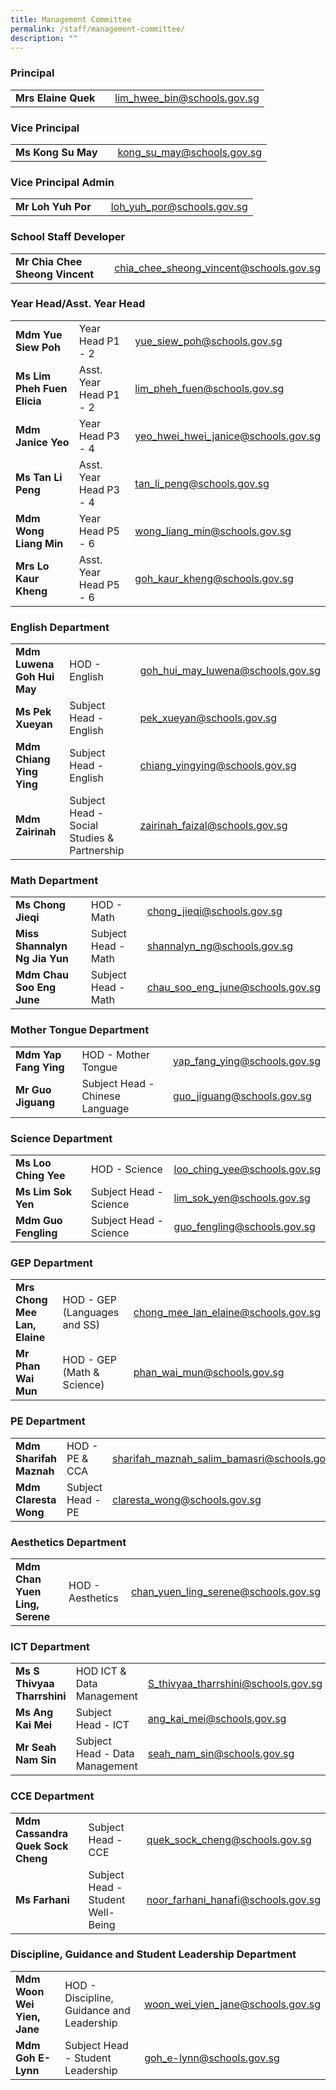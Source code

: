 ```yaml
---
title: Management Committee
permalink: /staff/management-committee/
description: ""
---
```

### Principal 

|  |  |  |
| -------- | -------- | -------- |
| **Mrs Elaine Quek** |    | <a href="lim_hwee_bin@schools.gov.sg">lim_hwee_bin@schools.gov.sg</a>     |

### Vice Principal 

|  |  |  |
| -------- | -------- | -------- |
| **Ms Kong Su May** |   | <a href="kong_su_may@schools.gov.sg">kong_su_may@schools.gov.sg</a>     |

### Vice Principal Admin

|  |  |  |
| -------- | -------- | -------- |
| **Mr Loh Yuh Por** |    | <a href="loh_yuh_por@schools.gov.sg">loh_yuh_por@schools.gov.sg</a>     |

### School Staff Developer

|  |  |  |
| -------- | -------- | -------- |
| **Mr Chia Chee Sheong Vincent** |    | <a href="chia_chee_sheong_vincent@schools.gov.sg">chia_chee_sheong_vincent@schools.gov.sg</a>     |



### Year Head/Asst. Year Head

| |  |  | 
| -------- | -------- | -------- |
| **Mdm Yue Siew Poh** | Year Head P1 - 2   | <a href="yue_siew_poh@schools.gov.sg">yue_siew_poh@schools.gov.sg</a>     |
| **Ms Lim Pheh Fuen Elicia** | Asst. Year Head P1 - 2   | <a href="lim_pheh_fuen@schools.gov.sg">lim_pheh_fuen@schools.gov.sg</a>     |
| **Mdm Janice Yeo** | Year Head P3 - 4   | <a href="yeo_hwei_hwei_janice@schools.gov.sg">yeo_hwei_hwei_janice@schools.gov.sg</a>     |
| **Ms Tan Li Peng** | Asst. Year Head P3 - 4    | <a href="tan_li_peng@schools.gov.sg">tan_li_peng@schools.gov.sg</a>     |
| **Mdm Wong Liang Min** | Year Head P5 - 6   | <a href="wong_liang_min@schools.gov.sg">wong_liang_min@schools.gov.sg</a>     |
| **Mrs Lo Kaur Kheng** | Asst. Year Head P5 - 6    | <a href="goh_kaur_kheng@schools.gov.s">goh_kaur_kheng@schools.gov.sg</a>     |

### English Department

| |  |  | 
| -------- | -------- | -------- |
| **Mdm Luwena Goh Hui May** | HOD - English   | <a href="goh_hui_may_luwena@schools.gov.sg">goh_hui_may_luwena@schools.gov.sg</a>     |
| **Ms Pek Xueyan** | Subject Head - English   | <a href="pek_xueyan@schools.gov.sg">pek_xueyan@schools.gov.sg</a>     |
| **Mdm Chiang Ying Ying** | Subject Head - English   | <a href="chiang_yingying@schools.gov.sg">chiang_yingying@schools.gov.sg</a>     |
| **Mdm Zairinah** | Subject Head - Social Studies & Partnership   | <a href="zairinah_faizal@schools.gov.sg">zairinah_faizal@schools.gov.sg</a>     |

### Math Department

| |  |  | 
| -------- | -------- | -------- |
| **Ms Chong Jieqi** | HOD - Math   | <a href="chong_jieqi@schools.gov.sg">chong_jieqi@schools.gov.sg</a>     |
| **Miss Shannalyn Ng Jia Yun** | Subject Head - Math   | <a href="shannalyn_ng@schools.gov.sg">shannalyn_ng@schools.gov.sg</a>     |
| **Mdm Chau Soo Eng June** | Subject Head - Math   | <a href="chau_soo_eng_june@schools.gov.sg">chau_soo_eng_june@schools.gov.sg</a>     |

### Mother Tongue Department

| |  |  | 
| -------- | -------- | -------- |
| **Mdm Yap Fang Ying** | HOD - Mother Tongue   | <a href="yap_fang_ying@schools.gov.sg">yap_fang_ying@schools.gov.sg</a>     |
| **Mr Guo Jiguang** | Subject Head - Chinese Language   | <a href="guo_jiguang@schools.gov.sg">guo_jiguang@schools.gov.sg</a>     |

### Science Department

| |  |  | 
| -------- | -------- | -------- |
| **Ms Loo Ching Yee** | HOD - Science   | <a href="loo_ching_yee@schools.gov.sg">loo_ching_yee@schools.gov.sg</a>     |
| **Ms Lim Sok Yen** | Subject Head - Science   | <a href="lim_sok_yen@schools.gov.sg">lim_sok_yen@schools.gov.sg</a>     |
| **Mdm Guo Fengling** | Subject Head - Science   | <a href="guo_fengling@schools.gov.sg">guo_fengling@schools.gov.sg</a>     |

### GEP Department

| |  |  | 
| -------- | -------- | -------- |
| **Mrs Chong Mee Lan, Elaine** | HOD - GEP (Languages and SS)   | <a href="chong_mee_lan_elaine@schools.gov.sg">chong_mee_lan_elaine@schools.gov.sg</a>     |
| **Mr Phan Wai Mun** | HOD - GEP (Math & Science)   | <a href="phan_wai_mun@schools.gov.sg">phan_wai_mun@schools.gov.sg</a>     |

### PE Department

| |  |  | 
| -------- | -------- | -------- |
| **Mdm Sharifah Maznah** | HOD - PE & CCA   | <a href="sharifah_maznah_salim_bamasri@schools.gov.sg">sharifah_maznah_salim_bamasri@schools.gov.sg</a>     |
| **Mdm Claresta Wong** | Subject Head - PE   | <a href="claresta_wong@schools.gov.sg">claresta_wong@schools.gov.sg</a>     |

### Aesthetics Department

| |  |  | 
| -------- | -------- | -------- |
| **Mdm Chan Yuen Ling, Serene** | HOD - Aesthetics   | <a href="chan_yuen_ling_serene@schools.gov.sg">chan_yuen_ling_serene@schools.gov.sg</a>     |

### ICT Department

| |  |  | 
| -------- | -------- | -------- |
| **Ms S Thivyaa Tharrshini** | HOD ICT & Data Management   | <a href="S_thivyaa_tharrshini@schools.gov.sg">S_thivyaa_tharrshini@schools.gov.sg</a>     |
| **Ms Ang Kai Mei** | Subject Head - ICT   | <a href="ang_kai_mei@schools.gov.sg">ang_kai_mei@schools.gov.sg</a>     |
| **Mr Seah Nam Sin** | Subject Head - Data Management   | <a href="seah_nam_sin@schools.gov.sg">seah_nam_sin@schools.gov.sg</a>     |


### CCE Department

| |  |  | 
| -------- | -------- | -------- |
| **Mdm Cassandra Quek Sock Cheng** | Subject Head - CCE   | <a href="quek_sock_cheng@schools.gov.sg">quek_sock_cheng@schools.gov.sg</a>     |
| **Ms Farhani** | Subject Head - Student Well-Being   | <a href="noor_farhani_hanafi@schools.gov.sg">noor_farhani_hanafi@schools.gov.sg</a>     |

### Discipline, Guidance and Student Leadership Department

| |  |  | 
| -------- | -------- | -------- |
| **Mdm Woon Wei Yien, Jane** | HOD - Discipline, Guidance and Leadership   | <a href="woon_wei_yien_jane@schools.gov.sg">woon_wei_yien_jane@schools.gov.sg</a>     |
| **Mdm Goh E-Lynn** | Subject Head - Student Leadership   | <a href="goh_e-lynn@schools.gov.sg">goh_e-lynn@schools.gov.sg</a>     |